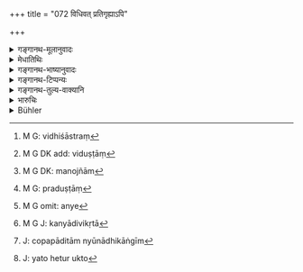 +++
title = "072 विधिवत् प्रतिगृह्याऽपि"

+++

<details><summary>गङ्गानथ-मूलानुवादः</summary>

Even after having accepted the maiden in due form, one mat repudiate her, if she be blemished, or diseased, or corrupted, or betrothed by deception.—(72)
</details>

<details><summary>मेधातिथिः</summary>

**विधिः** शास्त्रम्,[^१८०] तद् अर्हतीति **विधिवत्** । यादृशः शास्त्रेण **विधिर्** उक्तः- "अद्भिर् एव द्विजाग्र्याणाम्" (म्ध् ३.३५) इति । स च कैश्चिद् उदकाधिकारः कन्याविषये स्मर्यते । तेन **प्रतिगृह्यापि त्यजेत् कन्यां** प्राग् विवाहात् । **विगर्हितां** दुर्लक्षणां[^१८१] पूर्वं प्रतिगृहीतां अक्षतयोनिम्[^१८२] अपि तथा निर्लज्जां बहुपुरुषभाषिणीम्, **व्याधितां** क्षयव्याधिगृहीताम्, **विप्रदुष्टां**[^१८३] रोगिण्यादिशब्दिताम् अन्यगतभावां च **त्यजेत्** । 


[^१८३]:
     M G: praduṣṭāṃ


[^१८२]:
     M G DK: manojñām


[^१८१]:
     M G DK add: viduṣṭāṃ


[^१८०]:
     M G: vidhiśāstraṃ

- <u>अन्ये</u>[^१८४] क्षतयोनिं **विप्रदुष्टां** व्याचक्षते । 


[^१८४]:
     M G omit: anye

- <u>न ते</u> सम्यङ् मन्यन्ते । यदि तावत् पुरुषानुपभुक्ता स्त्री कन्या अविकृता[^१८५] तदा नैव दुष्यति । अथ पुरुषसंयुक्ता तदा कन्यैव न भवति । तत्र **त्यजेत् कन्याम्** इति सामानाधिकारण्यानुपपत्तिः । उक्तश् च तस्यास् त्यागः । **छद्मना चोपपादिता** न्यूनाधिकाङ्गी[^१८६] या हेतुनियुक्ता[^१८७] । अकथितेषु स्वल्पेष्व् अपि दोषेषु कृतवरणापि त्याज्यैव ॥ ९.७२ ॥


[^१८७]:
     J: yato hetur ukto


[^१८६]:
     J: copapāditām nyūnādhikāṅgīm


[^१८५]:
     M G J: kanyādivikṛtā
</details>

<details><summary>गङ्गानथ-भाष्यानुवादः</summary>

‘*Form*’—as prescribed in the scriptures; what is done in accordance with this—*i.e*., as laid down in 3.35 *et-seq*,—where the use of water has been held by some to be meant for the case of maidens.

When one has, according to this form, accepted a maiden,—he may ‘*repudiate*, *her*’—before marriage is done.

‘*Blemished*’—disfigured by evil bodily marks, not perceived before. Even though she may have been accepted, and be very handsome, yet if she be found to be wanting in modesty, or harsh of tongue.

‘*Diseased*’— suffering from consumption.

‘*Corrupted*’—one who is known among men as suffering from an incurable disease, or as being in love with another man.

Such a girl one may repudiate.

Some people have explained ‘*vipraduṣṭā*’ as ‘deflowered.’

This however is not accepted by others as right. So long as the girl has not been enjoyed by a man, and as such remains a ‘maiden,’ she cannot be regarded as ‘corrupted’; and after she has been enjoyed, she is no longer a ‘maiden’; so that in this case there could be no sense in the assertion that ‘one may repudiate the corrupted *maiden*.’ And the abandoning of the ‘deflowerd’ girl has been already laid down before (under 8.226).

‘*Betrothed by deception*’—actually wanting in limbs, or having superfluous limbs.

Since the text mentions the presence of defects as the ground for repudiation, it follows that even in the presence of such minor defects as are not mentioned here,—one may abandon the girl, even after betrothal.—(72)
</details>

<details><summary>गङ्गानथ-टिप्पन्यः</summary>

‘*Vipraduṣṭām*’—‘Blemished, by bodily defects’ (Medhātithi, Kullūka, Rāghavānanda and Nandana); ‘belonging to a base family’ (Nārāyaṇa).

This verse is quoted in *Parāśaramādhava* (Ācāra, p. 492), to the effect that it is not only the giver of a defective maiden that is to be punished, but the girl herself is to be renounced in *Madanapārijāta* (p. 154), which adds the following notes:—‘*Vipraduṣṭā*’ is one who entertains longings for another man,—‘*Chadmanā*’, by showing to the bridegrom a girl other than the one to be married;—in *Vīramitrodaya* (Saṃskāra, p. 744), which adds the following notes:—

‘*Vigarhitām*’, already previously married, but ‘impenetrated;’ it quotes Medhātithi’s words as ‘*pūrvam pratigṛhītām akṣatayonimapi*’; ‘*vipraduṣṭām*,’ having her affections centred in another man;—in
*Saṃskāramayūkha* (p. 106), which explains ‘*vigarhitām*,’ as
‘defective’;—and in *Smṛticandrikā* (Saṃskāra, p. 221), as laying down the divorcing of a girl, after the detection of some defect in her,—it explains ‘*vipraduṣṭām*’ as ‘*vividham prakarṣeṇa duṣṭām*,’ ‘having
*several serious* defects.’
</details>

<details><summary>गङ्गानथ-तुल्य-वाक्यानि</summary>

**(verses 9.72-73)  
**

*Viṣṇu* (5.162).—‘The punishment of a thief is ordained for a suitor
abandoning a girl after betrothal, if she is free from blemish.’

*Yājñavalkya* (1.66).—‘If a man gives away a girl without mentioning her
defects, he should be fined with the highest amercement; but the man that abandons a faultless girl betrothed to him should be punished; and if he falsely attributes defects to her, he should be fined one hundred.’

*Nārada* (Aparārka, p. 96).—‘After having accepted a maiden free from
defects, if the man abandons her, he should he punished; and even though he may desire another maiden he should marry the same former maiden.’

Do. (Vīramitrodaya-Saṃskāra, p. 745).—‘One shall not find fault with a faultless bride, or with a faultless bridegroom; but if the fault is there, there is nothing wrong in mentioning it and abandoning one another.’

*Kātyāyana* (Do.).—‘If a man marries a girl without proclaiming his own
defects, or asks for her hand, he shall not obtain her, even though she may have been betrothed to him. In the same manner if the girl is subsequently found to have defects, the giver of her shall be punished.’
</details>

<details><summary>भारुचिः</summary>

प्रतिगृ]हीतापि सत्य् एव निमित्ते त्याजा (?) नान्यत्र "निष्क्रयविसर्गाभ्याम्" इति वचनात् । अतो ऽस्याः त्यागनिमित्तैर् विना यथाकामं न त्यागो ऽस्ति, यथोच्छिष्टद्रव्याणाम् ॥ ९.७२ ॥
</details>

<details><summary>Bühler</summary>

072	Though (a man) may have accepted a damsel in due form, he may abandon (her if she be) blemished, diseased, or deflowered, and (if she have been) given with fraud.
</details>
